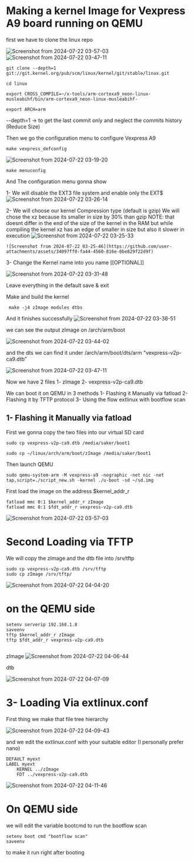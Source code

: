 

# Making a kernel Image for Vexpress A9 board running on QEMU

first we have to clone the linux repo


![Screenshot from 2024-07-22 03-57-03](https://github.com/user-attachments/assets/6db35da3-c002-4594-aceb-3c2cc8201bd7)![Screenshot from 2024-07-22 03-47-11](https://github.com/user-attachments/assets/60acceb5-0e53-49ae-8a6c-5bee63e5049a)

```
git clone --depth=1 git://git.kernel.org/pub/scm/linux/kernel/git/stable/linux.git

cd linux

export CROSS_COMPILE=~/x-tools/arm-cortexa9_neon-linux-musleabihf/bin/arm-cortexa9_neon-linux-musleabihf-

export ARCH=arm
```

--depth=1 -> to get the last commit only and neglect the commits history (Reduce Size)

Then we go the configuration menu to configure Vexpress A9

```
make vexpress_defconfig
```

![Screenshot from 2024-07-22 03-19-20](https://github.com/user-attachments/assets/e84205a4-d76b-4bfa-a363-b3b8936b087f)







```
make menuconfig
```

And The configuration menu gonna show


  1- We will disable the EXT3 file system and enable only the EXT$
    ![Screenshot from 2024-07-22 03-26-14](https://github.com/user-attachments/assets/cc5c66da-8698-4f96-9024-7806c367705c)


  2- We will choose our kernel Compression type (default is gzip)
    We will chose the xz because its smaller in size by 30% than gzip
    NOTE: that doesnt differ in the end of the size of the kernel in the RAM
    but while compiling the kernel xz has an edge of smaller in size
    but also it slower in execution
    ![Screenshot from 2024-07-22 03-25-33](https://github.com/user-attachments/assets/2c37f4f8-6b42-4f9d-9a11-2d24163476f1)





    

    ![Screenshot from 2024-07-22 03-25-46](https://github.com/user-attachments/assets/34097ff0-fa44-4560-816e-0be829f22d9f)



    

  3- Change the Kernel name into you name [[OPTIONAL]]


  ![Screenshot from 2024-07-22 03-31-48](https://github.com/user-attachments/assets/b2d18251-3036-4fd4-88c8-cd61bec89891)

  

Leave everything in the default save & exit


Make and build the kernel


```
 make -j4 zImage modules dtbs
```


And it finishes successfully
![Screenshot from 2024-07-22 03-38-51](https://github.com/user-attachments/assets/305c2dcc-4598-45fa-aaa4-d5c45b780159)



we can see the output zImage on /arch/arm/boot



![Screenshot from 2024-07-22 03-44-02](https://github.com/user-attachments/assets/27f38ce3-64a7-4733-beb0-66509dd9d1c9)



and the dts we can find it under /arch/arm/boot/dts/arm "vexpress-v2p-ca9.dtb"





![Screenshot from 2024-07-22 03-47-11](https://github.com/user-attachments/assets/1d11073a-b2f9-4cbf-9110-6eab5a9bdbe1)






Now we have 2 files
  1- zImage
  2- vexpress-v2p-ca9.dtb

We can boot it on QEMU in 3 methods
  1- Flashing it Manually via fatload
  2- Flashing it by TFTP protocol
  3- Using the flow extlinux with bootflow scan





## 1- Flashing it Manually via fatload

First we gonna copy the two files into our virtual SD card

```
sudo cp vexpress-v2p-ca9.dtb /media/saker/boot1

sudo cp ~/linux/arch/arm/boot/zImage /media/saker/boot1
```


Then launch QEMU

```
sudo qemu-system-arm -M vexpress-a9 -nographic -net nic -net tap,script=./script_new.sh -kernel ./u-boot -sd ~/sd.img

```

First load the image on the address $kernel_addr_r

```
fatload mmc 0:1 $kernel_addr_r zImage
fatload mmc 0:1 $fdt_addr_r vexpress-v2p-ca9.dtb
```
![Screenshot from 2024-07-22 03-57-03](https://github.com/user-attachments/assets/76650a8b-27b1-4cab-a587-ec27054eb858)





# Second Loading via TFTP

We will copy the zImage and the dtb file into /srv/tftp


```
sudo cp vexpress-v2p-ca9.dtb /srv/tftp
sudo cp zImage /srv/tftp/
```

![Screenshot from 2024-07-22 04-04-20](https://github.com/user-attachments/assets/9834bd9a-fd0c-4898-bc5d-62a8cbbb66cc)






# on the QEMU side

```
setenv serverip 192.168.1.8
saveenv
tftp $kernel_addr_r zImage
tftp $fdt_addr_r vexpress-v2p-ca9.dtb


```
zImage
![Screenshot from 2024-07-22 04-06-44](https://github.com/user-attachments/assets/fa2935f0-0a46-49f5-8698-6785e131bef2)


dtb


![Screenshot from 2024-07-22 04-07-09](https://github.com/user-attachments/assets/1f9f6fdd-5705-4e8e-b203-f68e80fb7ab2)







# 3- Loading Via extlinux.conf


First thing we make that file tree hierarchy

![Screenshot from 2024-07-22 04-09-43](https://github.com/user-attachments/assets/3da3be02-2755-4c9a-aa07-c56a15e6578d)


and we edit the extlinux.conf with your suitable editor (I personally prefer nano)

```
DEFAULT myext
LABEL myext
    KERNEL ../zImage
    FDT ../vexpress-v2p-ca9.dtb

```

![Screenshot from 2024-07-22 04-11-46](https://github.com/user-attachments/assets/4604ebe0-d849-49bd-ba76-02b4eb18157b)



# On QEMU side

we will edit the variable bootcmd to run the bootflow scan

```
setenv boot cmd "bootflow scan"
saveenv
```
to make it run right after booting




